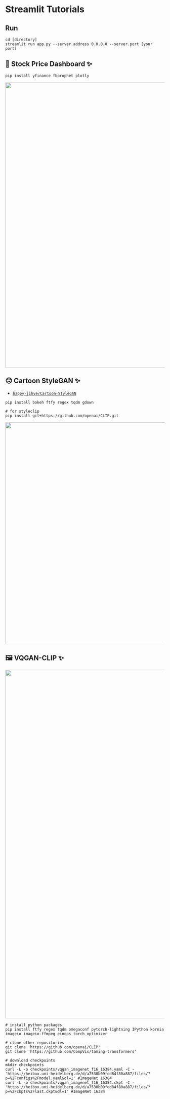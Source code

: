 # Streamlit Tutorials

## Run
```
cd [directory]
streamlit run app.py --server.address 0.0.0.0 --server.port [your port]
```


## 💸 Stock Price Dashboard ✨

```
pip install yfinance fbprophet plotly
```

<p align="center">
    <img src='asset/finance.gif?raw=1' width = '900' >
</p>

## 🙃 Cartoon StyleGAN ✨

- [`happy-jihye/Cartoon-StyleGAN`](https://github.com/happy-jihye/Cartoon-StyleGAN)

```
pip install bokeh ftfy regex tqdm gdown

# for styleclip
pip install git+https://github.com/openai/CLIP.git
```

<p align="center">
    <img src='asset/cartoon-stylegan-1.gif?raw=1' width = '700' >
</p>


## 🖼️ VQGAN-CLIP ✨

<p align='center'><img src='asset/vqgan.gif?raw=1' width = '1100' ></p>

```
# install python packages
pip install ftfy regex tqdm omegaconf pytorch-lightning IPython kornia imageio imageio-ffmpeg einops torch_optimizer

# clone other repositories
git clone 'https://github.com/openai/CLIP'
git clone 'https://github.com/CompVis/taming-transformers'

# download checkpoints
mkdir checkpoints
curl -L -o checkpoints/vqgan_imagenet_f16_16384.yaml -C - 'https://heibox.uni-heidelberg.de/d/a7530b09fed84f80a887/files/?p=%2Fconfigs%2Fmodel.yaml&dl=1' #ImageNet 16384
curl -L -o checkpoints/vqgan_imagenet_f16_16384.ckpt -C - 'https://heibox.uni-heidelberg.de/d/a7530b09fed84f80a887/files/?p=%2Fckpts%2Flast.ckpt&dl=1' #ImageNet 16384
```

